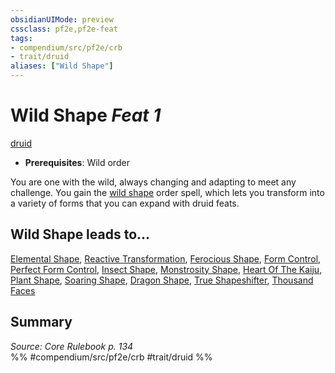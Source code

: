 ```yaml
---
obsidianUIMode: preview
cssclass: pf2e,pf2e-feat
tags:
- compendium/src/pf2e/crb
- trait/druid
aliases: ["Wild Shape"]
---
```

# Wild Shape  *Feat 1*  
[druid](../../rules/traits/druid.md)  

- **Prerequisites**: Wild order

You are one with the wild, always changing and adapting to meet any challenge. You gain the [wild shape](../spells/wild-shape.md) order spell, which lets you transform into a variety of forms that you can expand with druid feats.

## Wild Shape leads to...

[Elemental Shape](elemental-shape.md), [Reactive Transformation](reactive-transformation-apg.md), [Ferocious Shape](ferocious-shape.md), [Form Control](form-control.md), [Perfect Form Control](perfect-form-control.md), [Insect Shape](insect-shape.md), [Monstrosity Shape](monstrosity-shape.md), [Heart Of The Kaiju](heart-of-the-kaiju-frp3.md), [Plant Shape](plant-shape.md), [Soaring Shape](soaring-shape.md), [Dragon Shape](dragon-shape.md), [True Shapeshifter](true-shapeshifter.md), [Thousand Faces](thousand-faces.md)

## Summary

*Source: Core Rulebook p. 134*  
%% #compendium/src/pf2e/crb #trait/druid %%